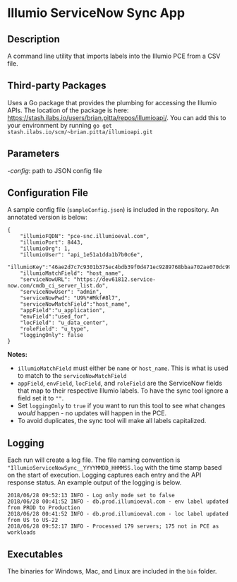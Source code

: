 # Illumio ServiceNow Sync App

## Description
A command line utility that imports labels into the Illumio PCE from a CSV file.

## Third-party Packages
Uses a Go package that provides the plumbing for accessing the Illumio APIs. The location of the package is here: https://stash.ilabs.io/users/brian.pitta/repos/illumioapi/. You can add this to your environment by running `go get stash.ilabs.io/scm/~brian.pitta/illumioapi.git`

## Parameters
*_-config_*: path to JSON config file

## Configuration File
A sample config file (`sampleConfig.json`) is included in the repository. An annotated version is below:
```
{
    "illumioFQDN": "pce-snc.illumioeval.com",
    "illumioPort": 8443,
    "illumioOrg": 1,
    "illumioUser": "api_1e51a1dda1b7b0c6e",
    "illumioKey":"46ae2d7c7c9301b375ec4bdb39f0d471ec9289768bbaa702ae070dc9934a5223",
    "illumioMatchField": "host_name",
    "serviceNowURL": "https://dev61812.service-now.com/cmdb_ci_server_list.do",
    "serviceNowUser": "admin",
    "serviceNowPwd": "U9%*#Mkf#8l7",
    "serviceNowMatchField":"host_name",
    "appField":"u_application",
    "envField":"used_for",
    "locField": "u_data_center",
    "roleField": "u_type",
    "loggingOnly": false
}
 ```
**Notes:**
* `illumioMatchField` must either be `name` or `host_name`. This is what is used to match to the `serviceNowMatchField`
* `appField`, `envField`, `locField`, and `roleField` are the ServiceNow fields that map to their respective Illumio labels. To have the sync tool ignore a field set it to `""`.
* Set `loggingOnly` to `true` if you want to run this tool to see what changes *would* happen - no updates will happen in the PCE.
* To avoid duplicates, the sync tool will make all labels capitalized.

## Logging
Each run will create a log file. The file naming convention is `"IllumioServiceNowSync__YYYYMMDD_HHMMSS.log` with the time stamp based on the start of execution. Logging captures each entry and the API response status. An example output of the logging is below.

```
2018/06/28 09:52:13 INFO - Log only mode set to false
2018/06/28 00:41:52 INFO - db.prod.illumioeval.com - env label updated from PROD to Production
2018/06/28 00:41:52 INFO - db.prod.illumioeval.com - loc label updated from US to US-22
2018/06/28 09:52:17 INFO - Processed 179 servers; 175 not in PCE as workloads
```

## Executables
The binaries for Windows, Mac, and Linux are included in the `bin` folder.
